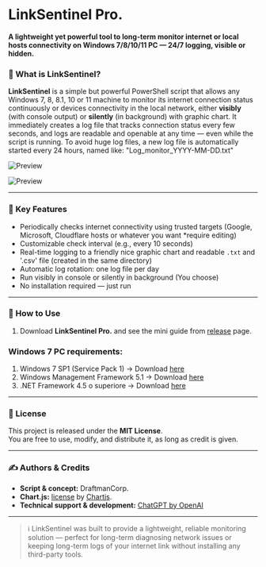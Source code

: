 # LinkSentinel Pro.
**A lightweight yet powerful tool to long-term monitor internet or local hosts connectivity on Windows 7/8/10/11 PC — 24/7 logging, visible or hidden.**

### 🧠 What is LinkSentinel?
**LinkSentinel** is a simple but powerful PowerShell script that allows any Windows 7, 8, 8.1, 10 or 11 machine to monitor its internet connection status continuously or devices connectivity in the local network, either **visibly** (with console output) or **silently** (in background) with graphic chart.
It immediately creates a log file that tracks connection status every few seconds, and logs are readable and openable at any time — even while the script is running.
To avoid huge log files, a new log file is automatically started every 24 hours, named like: "Log_monitor_YYYY-MM-DD.txt"

![Preview](https://github.com/DraftmanCorp/LinkSentinel-Pro./blob/main/preview_light_mode.jpg)

![Preview](https://github.com/DraftmanCorp/LinkSentinel-Pro./blob/main/preview_dark_mode.jpg)

---

### 📝 Key Features
- Periodically checks internet connectivity using trusted targets (Google, Microsoft, Cloudflare hosts or whatever you want *require editing)
- Customizable check interval (e.g., every 10 seconds)
- Real-time logging to a friendly nice graphic chart and readable `.txt` and '.csv' file (created in the same directory)
- Automatic log rotation: one log file per day
- Run visibly in console or silently in background (You choose)
- No installation required — just run

---

### 🚀 How to Use
1. Download **LinkSentinel Pro.** and see the mini guide from [release](https://github.com/DraftmanCorp/LinkSentinel-Pro./releases) page.

### Windows 7 PC requirements:
1. Windows 7 SP1 (Service Pack 1) -> Download [here](https://www.catalog.update.microsoft.com/Search.aspx?q=KB976932)
2. Windows Management Framework 5.1 -> Download [here](https://www.microsoft.com/en-us/download/details.aspx?id=54616)
3. .NET Framework 4.5 o superiore -> Download [here](https://www.microsoft.com/it-it/download/details.aspx?id=30653)

---

### 📄 License
This project is released under the **MIT License**.  
You are free to use, modify, and distribute it, as long as credit is given.

---

### ✍️ Authors & Credits
- **Script & concept:** DraftmanCorp.
- **Chart.js:** [license](https://github.com/chartjs/Chart.js/blob/master/LICENSE.md) by [Chartjs](https://github.com/chartjs/Chart.js).
- **Technical support & development:** [ChatGPT by OpenAI](https://openai.com/chatgpt)

---

> ℹ️ LinkSentinel was built to provide a lightweight, reliable monitoring solution — perfect for long-term diagnosing network issues or keeping long-term logs of your internet link without installing any third-party tools.
